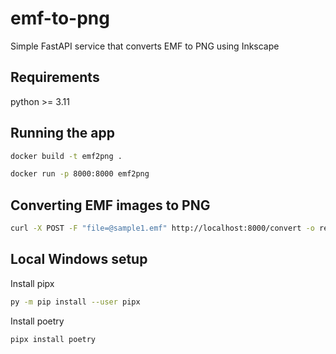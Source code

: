 # emf-to-png

Simple FastAPI service that converts EMF to PNG using Inkscape

## Requirements

python >= 3.11

## Running the app

```bash
docker build -t emf2png .

docker run -p 8000:8000 emf2png
```

## Converting EMF images to PNG

```bash
curl -X POST -F "file=@sample1.emf" http://localhost:8000/convert -o result.png
```

## Local Windows setup

Install pipx

```bash
py -m pip install --user pipx
```

Install poetry
```bash
pipx install poetry
```